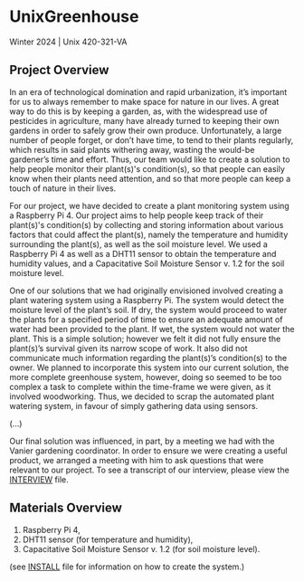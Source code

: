 # UnixGreenhouse

Winter 2024 | Unix 420-321-VA 

## Project Overview  

In an era of technological domination and rapid urbanization, it’s important for us to always remember to make space for nature in our lives. A great way to do this is by keeping a garden, as, with the widespread use of pesticides in agriculture, many have already turned to keeping their own gardens in order to safely grow their own produce. Unfortunately, a large number of people forget, or don’t have time, to tend to their plants regularly, which results in said plants withering away, wasting the would-be gardener’s time and effort. Thus, our team would like to create a solution to help people monitor their plant(s)'s condition(s), so that people can easily know when their plants need attention, and so that more people can keep a touch of nature in their lives.

For our project, we have decided to create a plant monitoring system using a Raspberry Pi 4. Our project aims to help people keep track of their plant(s)'s condition(s) by collecting and storing information about various factors that could affect the plant(s), namely the temperature and humidity surrounding the plant(s), as well as the soil moisture level. We used a Raspberry Pi 4 as well as a DHT11 sensor to obtain the temperature and humidity values, and a Capacitative Soil Moisture Sensor v. 1.2 for the soil moisture level. 

One of our solutions that we had originally envisioned involved creating a plant watering system using a Raspberry Pi. The system would detect the moisture level of the plant’s soil. If dry, the system would proceed to water the plants for a specified period of time to ensure an adequate amount of water had been provided to the plant. If wet, the system would not water the plant. This is a simple solution; however we felt it did not fully ensure the plant(s)’s survival given its narrow scope of work. It also did not communicate much information regarding the plant(s)’s condition(s) to the owner. We planned to incorporate this system into our current solution, the more complete greenhouse system, however, doing so seemed to be too complex a task to complete within the time-frame we were given, as it involved woodworking. Thus, we decided to scrap the automated plant watering system, in favour of simply gathering data using sensors. 

(...)

Our final solution was influenced, in part, by a meeting we had with the Vanier gardening coordinator. In order to ensure we were creating a useful product, we arranged a meeting with him to ask questions that were relevant to our project. To see a transcript of our interview, please view the [INTERVIEW](INTERVIEW.md) file.

## Materials Overview
1. Raspberry Pi 4,
2. DHT11 sensor (for temperature and humidity),
3. Capacitative Soil Moisture Sensor v. 1.2 (for soil moisture level).

(see [INSTALL](INSTALL.md) file for information on how to create the system.) 
